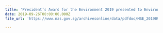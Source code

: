```yaml
---
title: 'President’s Award for the Environment 2019 presented to Environmental Champions'
date: 2019-09-26T00:00:00.000Z
file_url: 'https://www.nas.gov.sg/archivesonline/data/pdfdoc/MSE_20190926001.pdf'

---
```



